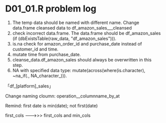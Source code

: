 # D01_01.R problem log
1. The temp data should be named with different name. Change data.frame cleansed data to df_amazon_sales___cleansed
2. check incorrect data.frame. The data.frame should be df_amazon_sales (if (dbExistsTable(raw_data, "df_amazon_sales"))).
3.  is.na check for amazon_order_id and purchase_date instead of customer_id and time.
4.  mutate time from purchase_date.
5.  cleanse_data.df_amazon_sales should always be overwritten in this step.
6.  NA with specified data type: mutate(across(where(is.character), ~na_if(., NA_character_))). 





「df_[platform]_sales」



Change naming cloumn: operation__columnname_by_at



Remind: first date is min(date); not first(date)

first_cols --->>> first_cols and min_cols
